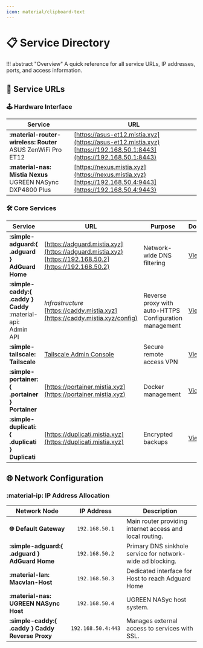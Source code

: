 ```yaml
---
icon: material/clipboard-text
---
```


# 📋 Service Directory

<!-- markdownlint-disable MD033 -->

!!! abstract "Overview"
    A quick reference for all service URLs, IP addresses, ports, and access information.

## 🔗 Service URLs

### 🕹️ Hardware Interface

| Service | URL |
|---------|-----|
| **:material-router-wireless: Router**<br>ASUS ZenWiFi Pro ET12 | [https://asus-et12.mistia.xyz](https://asus-et12.mistia.xyz)<br>[https://192.168.50.1:8443](https://192.168.50.1:8443) |
| **:material-nas: Mistia Nexus**<br>UGREEN NASync DXP4800 Plus | [https://nexus.mistia.xyz](https://nexus.mistia.xyz)<br>[https://192.168.50.4:9443](https://192.168.50.4:9443) |

### 🛠️ Core Services

| Service | URL | Purpose | Documentation |
|---------|-----|---------|---------------|
| **:simple-adguard:{ .adguard } AdGuard Home** | [https://adguard.mistia.xyz](https://adguard.mistia.xyz)<br>[https://192.168.50.2](https://192.168.50.2) | Network-wide DNS filtering | [View Here](../services/adguard-home.md) |
| **:simple-caddy:{ .caddy } Caddy**<br>:material-api: Admin API | _Infrastructure_<br>[https://caddy.mistia.xyz](https://caddy.mistia.xyz/config) | Reverse proxy with auto-HTTPS<br>Configuration management | [View Here](../services/caddy.md) |
| **:simple-tailscale: Tailscale** | [Tailscale Admin Console](https://login.tailscale.com/admin/machines) | Secure remote access VPN | [View Here](../services/tailscale.md) |
| **:simple-portainer:{ .portainer } Portainer** | [https://portainer.mistia.xyz](https://portainer.mistia.xyz) | Docker management | [View Here](../services/portainer.md) |
| **:simple-duplicati:{ .duplicati } Duplicati** | [https://duplicati.mistia.xyz](https://duplicati.mistia.xyz) | Encrypted backups | [View Here](../services/duplicati.md) |

## 🌐 Network Configuration

### :material-ip: IP Address Allocation

| Network Node | IP Address | Description |
|--------------|:----------:|--------------------|
| **🌐 Default Gateway** | `192.168.50.1` | Main router providing internet access and local routing. |
| **:simple-adguard:{ .adguard } AdGuard Home** | `192.168.50.2` | Primary DNS sinkhole service for network-wide ad blocking. |
| **:material-lan: Macvlan-Host** | `192.168.50.3` | Dedicated interface for Host to reach Adguard Home |
| **:material-nas: UGREEN NASync Host** | `192.168.50.4` | UGREEN NASyc host system. |
| **:simple-caddy:{ .caddy } Caddy Reverse Proxy** | `192.168.50.4:443` | Manages external access to services with SSL. |
